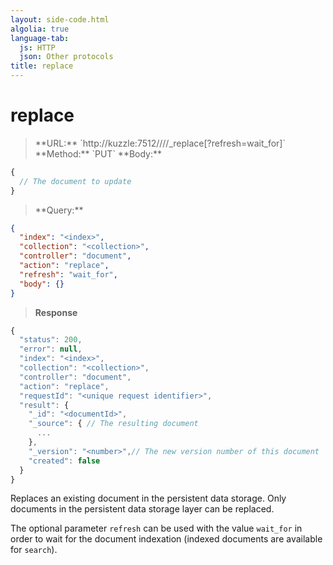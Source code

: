 ```yaml
---
layout: side-code.html
algolia: true
language-tab:
  js: HTTP
  json: Other protocols
title: replace
---
```


# replace


<blockquote class="js">
<p>
**URL:** `http://kuzzle:7512/<index>/<collection>/<documentId>/_replace[?refresh=wait_for]`  
**Method:** `PUT`  
**Body:**
</p>
</blockquote>


```js
{
  // The document to update
}
```


<blockquote class="json">
<p>
**Query:**
</p>
</blockquote>


```json
{
  "index": "<index>",
  "collection": "<collection>",
  "controller": "document",
  "action": "replace",
  "refresh": "wait_for",
  "body": {}
}
```

>**Response**

```javascript
{
  "status": 200,
  "error": null,
  "index": "<index>",
  "collection": "<collection>",
  "controller": "document",
  "action": "replace",
  "requestId": "<unique request identifier>",
  "result": {
    "_id": "<documentId>",
    "_source": { // The resulting document
      ...
    },
    "_version": "<number>",// The new version number of this document
    "created": false
  }
}
```

Replaces an existing document in the persistent data storage.
Only documents in the persistent data storage layer can be replaced.

The optional parameter `refresh` can be used
with the value `wait_for` in order to wait for the document indexation (indexed documents are available for `search`).
